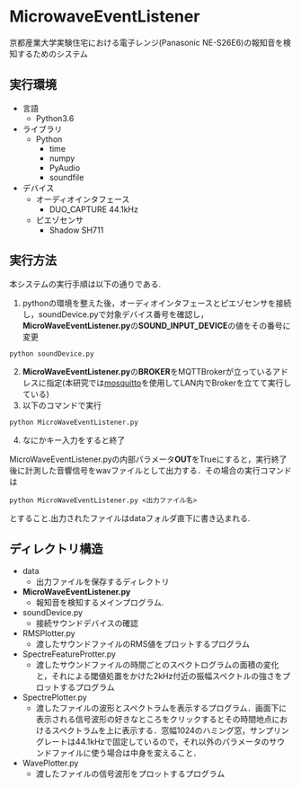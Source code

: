 # MicrowaveEventListener

京都産業大学実験住宅における電子レンジ(Panasonic NE-S26E6)の報知音を検知するためのシステム

## 実行環境
- 言語
  - Python3.6
- ライブラリ
  - Python
    - time
    - numpy
    - PyAudio
    - soundfile
- デバイス
  - オーディオインタフェース
    - DUO_CAPTURE 44.1kHz
  - ピエゾセンサ
    - Shadow SH711

## 実行方法

本システムの実行手順は以下の通りである.

1. pythonの環境を整えた後，オーディオインタフェースとピエゾセンサを接続し，soundDevice.pyで対象デバイス番号を確認し，**MicroWaveEventListener.py**の**SOUND_INPUT_DEVICE**の値をその番号に変更
```
python soundDevice.py
```
2. **MicroWaveEventListener.py**の**BROKER**をMQTTBrokerが立っているアドレスに指定(本研究では[mosquitto](https://mosquitto.org/)を使用してLAN内でBrokerを立てて実行している)
3. 以下のコマンドで実行
```
python MicroWaveEventListener.py
```
4. なにかキー入力をすると終了

MicroWaveEventListener.pyの内部パラメータ**OUT**をTrueにすると，実行終了後に計測した音響信号をwavファイルとして出力する．その場合の実行コマンドは
```
python MicroWaveEventListener.py <出力ファイル名>
```
とすること.出力されたファイルはdataフォルダ直下に書き込まれる.

## ディレクトリ構造
- data
  - 出力ファイルを保存するディレクトリ
- **MicroWaveEventListener.py**
  - 報知音を検知するメインプログラム.
- soundDevice.py
  - 接続サウンドデバイスの確認
- RMSPlotter.py
  - 渡したサウンドファイルのRMS値をプロットするプログラム
- SpectreFeatureProtter.py
  - 渡したサウンドファイルの時間ごとのスペクトログラムの面積の変化と，それによる閾値処置をかけた2kHz付近の振幅スペクトルの強さをプロットするプログラム
- SpectrePlotter.py
  - 渡したファイルの波形とスペクトラムを表示するプログラム．画面下に表示される信号波形の好きなところをクリックするとその時間地点におけるスペクトラムを上に表示する．窓幅1024のハミング窓，サンプリングレートは44.1kHzで固定しているので，それ以外のパラメータのサウンドファイルに使う場合は中身を変えること．
- WavePlotter.py
  - 渡したファイルの信号波形をプロットするプログラム
